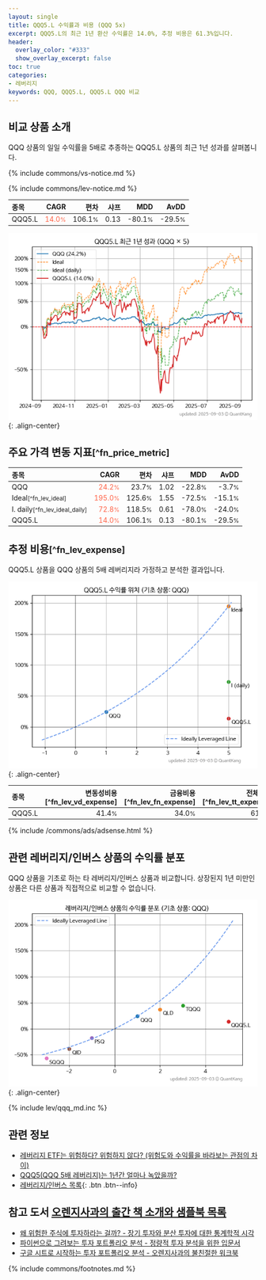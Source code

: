 ```yaml
---
layout: single
title: QQQ5.L 수익률과 비용 (QQQ 5x)
excerpt: QQQ5.L의 최근 1년 환산 수익률은 14.0%, 추정 비용은 61.3%입니다.
header:
  overlay_color: "#333"
  show_overlay_excerpt: false
toc: true
categories:
- 레버리지
keywords: QQQ, QQQ5.L, QQQ5.L QQQ 비교
---
```


## 비교 상품 소개


QQQ 상품의 일일 수익률을 5배로 추종하는 QQQ5.L 상품의 최근 1년 성과를 살펴봅니다.





{% include commons/vs-notice.md %}

{% include commons/lev-notice.md %}

| **종목** | **CAGR** | **편차** | **샤프** | **MDD** | **AvDD** |
| :------------ | ------: | -----------: | -------: | ------: | -------: |
| QQQ5.L | <span style="color: tomato">14.0<small>%</small></span> | 106.1<small>%</small> | 0.13 | -80.1<small>%</small> | -29.5<small>%</small> |

<!-- more -->


![QQQ5.L](/lev/images/qqq5.png){: .align-center}


## 주요 가격 변동 지표<small>[^fn_price_metric]</small>


| **종목** | **CAGR** | **편차** | **샤프** | **MDD** | **AvDD** |
| :------------ | ------: | -----------: | -------: | ------: | -------: |
| QQQ | <span style="color: tomato">24.2<small>%</small></span> | 23.7<small>%</small> | 1.02 | -22.8<small>%</small> | -3.7<small>%</small> |
| Ideal<small>[^fn_lev_ideal]</small> | <span style="color: tomato">195.0<small>%</small></span> | 125.6<small>%</small> | 1.55 | -72.5<small>%</small> | -15.1<small>%</small> |
| I. daily<small>[^fn_lev_ideal_daily]</small> | <span style="color: tomato">72.8<small>%</small></span> | 118.5<small>%</small> | 0.61 | -78.0<small>%</small> | -24.0<small>%</small> |
| QQQ5.L | <span style="color: tomato">14.0<small>%</small></span> | 106.1<small>%</small> | 0.13 | -80.1<small>%</small> | -29.5<small>%</small> |


## 추정 비용<small>[^fn_lev_expense]</small><a id="expense"></a>

QQQ5.L 상품을 QQQ 상품의 5배 레버리지라 가정하고 분석한 결과입니다.

![QQQ5.L](/lev/images/qqq5_ideal.png){: .align-center}

| **종목** | **변동성비용**[^fn_lev_vd_expense] | **금융비용**[^fn_lev_fn_expense] | **전체비용**[^fn_lev_tt_expense] |
| :------------ | ------: | -----------: | -------: |
| QQQ5.L | 41.4<small>%</small> | 34.0<small>%</small> | 61.3<small>%</small> |

{% include /commons/ads/adsense.html %}



## 관련 레버리지/인버스 상품의 수익률 분포

QQQ 상품을 기초로 하는 타 레버리지/인버스 상품과 비교합니다. 상장된지 1년 미만인 상품은 다른 상품과 직접적으로 비교할 수 없습니다.

![QQQ](/lev/images/qqq_ideal.png){: .align-center}

{% include lev/qqq_md.inc %}


## 관련 정보

- [레버리지 ETF는 위험하다? 위험하지 않다? (위험도와 수익률을 바라보는 관점의 차이)](https://kongdori.tistory.com/182)
- [QQQ5(QQQ 5배 레버리지)는 1년간 얼마나 녹았을까?](https://kongdori.tistory.com/139)
- [레버리지/인버스 목록](/lev/){: .btn .btn--info}


## 참고 도서 [오렌지사과의 출간 책 소개와 샘플북 목록](https://kongdori.tistory.com/691)

- [왜 위험한 주식에 투자하라는 걸까? - 장기 투자와 분산 투자에 대한 통계학적 시각](https://kongdori.tistory.com/421)
- [파이썬으로 그려보는 투자 포트폴리오 분석  - 정량적 투자 분석을 위한 입문서](https://kongdori.tistory.com/643)
- [구글 시트로 시작하는 투자 포트폴리오 분석 - 오렌지사과의 불친절한 워크북](https://kongdori.tistory.com/449)

{% include commons/footnotes.md %}